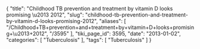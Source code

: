 {
    "title": "Childhood TB prevention and treatment by vitamin D looks promising \u2013 2012",
    "slug": "childhood-tb-prevention-and-treatment-by-vitamin-d-looks-promising-2012",
    "aliases": [
        "/Childhood+TB+prevention+and+treatment+by+vitamin+D+looks+promising+\u2013+2012",
        "/3595"
    ],
    "tiki_page_id": 3595,
    "date": "2013-01-02",
    "categories": [
        "Tuberculosis"
    ],
    "tags": [
        "Tuberculosis"
    ]
}